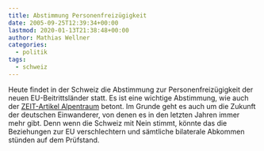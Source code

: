 ```yaml
---
title: Abstimmung Personenfreizügigkeit
date: 2005-09-25T12:39:34+00:00
lastmod: 2020-01-13T21:38:48+00:00
author: Mathias Wellner
categories:
  - politik
tags:
  - schweiz
---
```

Heute findet in der Schweiz die Abstimmung zur Personenfreizügigkeit der neuen EU-Beitrittsländer statt. Es ist eine wichtige Abstimmung, wie auch der [ZEIT-Artikel Alpentraum](http://www.zeit.de/2005/39/Deutsche_2fSchweiz) betont. Im Grunde geht es auch um die Zukunft der deutschen Einwanderer, von denen es in den letzten Jahren immer mehr gibt. Denn wenn die Schweiz mit Nein stimmt, könnte das die Beziehungen zur EU verschlechtern und sämtliche bilaterale Abkommen stünden auf dem Prüfstand.
